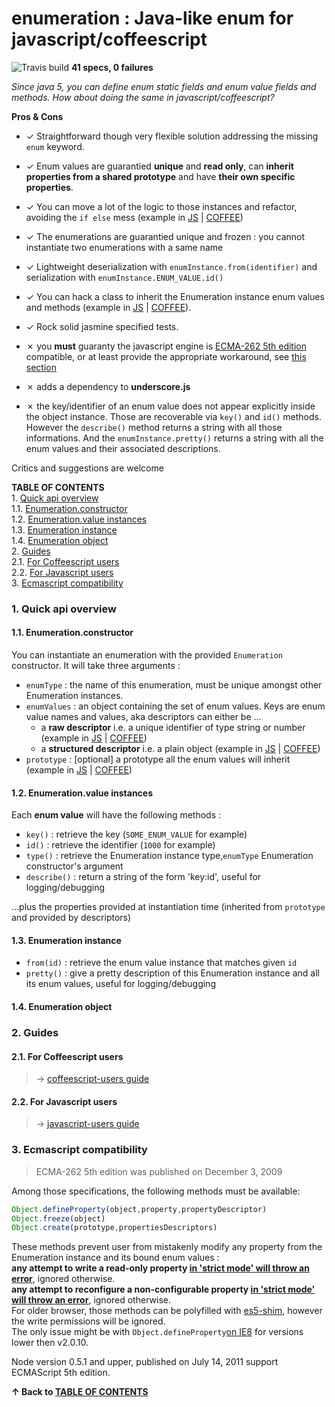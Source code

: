 <a name="top"></a>
enumeration : Java-like enum for javascript/coffeescript  
=========================================================
![Travis build](https://travis-ci.org/sveinburne/enumeration.svg?branch=master) 
**41 specs, 0 failures**

*Since java 5, you can define enum static fields and enum value fields and methods. 
How about doing the same in javascript/coffeescript?*  

**Pros & Cons**
- ✓ Straightforward though very flexible solution addressing the missing `enum` keyword.  
- ✓ Enum values are guarantied **unique** and **read only**, can **inherit properties from a shared prototype** and have **their own specific properties**.  
- ✓ You can move a lot of the logic to those instances and refactor, avoiding the `if else` mess  (example in [JS](JS.GUIDE.MD#refactoring) | [COFFEE](COFFEE.GUIDE.MD#refactoring)) 
- ✓ The enumerations are guarantied unique and frozen : you cannot instantiate two enumerations with a same name    
- ✓ Lightweight deserialization with `enumInstance.from(identifier)` and serialization with `enumInstance.ENUM_VALUE.id()`  
- ✓ You can hack a class to inherit the Enumeration instance enum values and methods (example in [JS](JS.GUIDE.MD#hackdaclassincorporateaspublicclassfields) | [COFFEE](COFFEE.GUIDE.MD#hackdaclassincorporateaspublicclassfields)).  
- ✓ Rock solid jasmine specified tests. 

- ✗ you **must** guaranty the javascript engine is [ECMA-262 5th edition](https://people.mozilla.org/~jorendorff/es5.html) compatible, or at least provide the appropriate workaround, see [this section](#ecmascript)
- ✗ adds a dependency to **underscore.js**  
- ✗ the key/identifier of an enum value does not appear explicitly inside the object instance. Those are recoverable via `key()` and `id()` methods. However the `describe()` method returns a string with all those informations. And the `enumInstance.pretty()` returns a string with all the enum values and their associated descriptions.  
 
Critics and suggestions are welcome

<a name="toc"></a>
**TABLE OF CONTENTS**  
1\.  [Quick api overview](#quickapioverview)  
1.1\.  [Enumeration.constructor](#enumeration.constructor)  
1.2\.  [Enumeration.value instances](#enumeration.valueinstances)  
1.3\.  [Enumeration instance](#enumerationinstance)  
1.4\.  [Enumeration object](#enumerationobject)  
2\.  [Guides](#guides)  
2.1\.  [For Coffeescript users](#forcoffeescriptusers)  
2.2\.  [For Javascript users](#forjavascriptusers)  
3\.  [Ecmascript compatibility](#ecmascriptcompatibility)  

<a name="quickapioverview"></a>

### 1\. Quick api overview

<a name="enumeration.constructor"></a>

#### 1.1\. Enumeration.constructor
You can instantiate an enumeration with the provided `Enumeration` constructor. It will take three arguments :
- `enumType` : the name of this enumeration, must be unique amongst other Enumeration instances.
- `enumValues` : an object containing the set of enum values. Keys are enum value names and values, aka descriptors can either be ...
    * a **raw descriptor** i.e. a unique identifier of type string or number  (example in [JS](JS.GUIDE.MD#basicusagewithrawdescriptors) | [COFFEE](COFFEE.GUIDE.MD#basicusagewithrawdescriptors))      
    * a **structured descriptor** i.e. a plain object (example in [JS](JS.GUIDE.MD#useofstructureddescriptors) | [COFFEE](COFFEE.GUIDE.MD#useofstructureddescriptors))   
- `prototype` : [optional] a prototype all the enum values will inherit (example in [JS](JS.GUIDE.MD#aprototypeforenumvalues) | [COFFEE](COFFEE.GUIDE.MD#aprototypeforenumvalues))

<a name="enumeration.valueinstances"></a>

#### 1.2\. Enumeration.value instances
Each **enum value** will have the following methods :
- `key()`      : retrieve the key (`SOME_ENUM_VALUE` for example)
- `id()`       : retrieve the identifier (`1000` for example)
- `type()`     : retrieve the Enumeration instance type,`enumType` Enumeration constructor's argument
- `describe()` : return a string of the form 'key:id', useful for logging/debugging  

 ...plus the properties provided at instantiation time (inherited from `prototype` and provided by descriptors)

<a name="enumerationinstance"></a>

#### 1.3\. Enumeration instance
- `from(id)`  : retrieve the enum value instance that matches given `id`  
- `pretty()`  : give a pretty description of this Enumeration instance and all its enum values, useful for logging/debugging  
 
<a name="enumerationobject"></a>

#### 1.4\. Enumeration object


<a name="guides"></a>

### 2\. Guides
<a name="forcoffeescriptusers"></a>

#### 2.1\. For Coffeescript users
> → [coffeescript-users guide](COFFEE.GUIDE.MD#top)  
<a name="forjavascriptusers"></a>

#### 2.2\. For Javascript users
> → [javascript-users guide](JS.GUIDE.MD#top)  

<a name="ecmascript"></a>
<a name="ecmascriptcompatibility"></a>

### 3\. Ecmascript compatibility

> ECMA-262 5th edition was published on December 3, 2009 

Among those specifications, the following methods must be available:
```javascript
Object.defineProperty(object,property,propertyDescriptor)
Object.freeze(object)
Object.create(prototype,propertiesDescriptors)
```
These methods prevent user from mistakenly modify any property from the Enumeration instance and its bound enum values :  
**any attempt to write a read-only property [in 'strict mode' will throw an error](http://www.w3schools.com/js/js_strict.asp)**, ignored otherwise.  
**any attempt to reconfigure a non-configurable property [in 'strict mode' will throw an error](http://www.w3schools.com/js/js_strict.asp)**, ignored otherwise.     
For older browser, those methods can be polyfilled with [es5-shim](https://github.com/es-shims/es5-shim), however the write permissions will be ignored.   
The only issue might be with `Object.defineProperty`[on IE8](https://github.com/es-shims/es5-shim/issues/5) for versions lower then v2.0.10.   

Node version 0.5.1 and upper, published on July 14,  2011 support ECMAScript 5th edition.  

**↑ Back to [TABLE OF CONTENTS](#toc)**  
